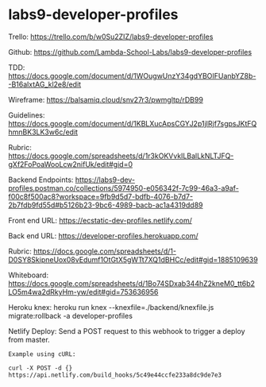 # labs9-developer-profiles

Trello: https://trello.com/b/w0Su2ZIZ/labs9-developer-profiles

Github: https://github.com/Lambda-School-Labs/labs9-developer-profiles

TDD: https://docs.google.com/document/d/1WOugwUnzY34gdYBOIFUanbYZ8b--B16alxtAG_kl2e8/edit

Wireframe: https://balsamiq.cloud/snv27r3/pwmgltp/rDB99

Guidelines: https://docs.google.com/document/d/1KBLXucApsCGYJ2p1jIRjf7sgpsJKtFQhmnBK3LK3w6c/edit

Rubric: https://docs.google.com/spreadsheets/d/1r3kOKVvkILBalLkNLTJFQ-gXf2FoPoaWooLcw2nifUk/edit#gid=0

Backend Endpoints: https://labs9-dev-profiles.postman.co/collections/5974950-e056342f-7c99-46a3-a9af-f00c8f500ac8?workspace=9fb9d5d7-bdfb-4076-b7d7-2b7fdb9fd55d#b5126b23-9bc6-4989-bacb-ac1a4319dd89

Front end URL: https://ecstatic-dev-profiles.netlify.com/

Back end URL: https://developer-profiles.herokuapp.com/

Rubric: https://docs.google.com/spreadsheets/d/1-D0SY8SkipneUox08vEdumf1OtGtX5gWTt7XQ1dBHCc/edit#gid=1885109639

Whiteboard: https://docs.google.com/spreadsheets/d/1Bo74SDxab344hZ2kneM0_tt6b2LO5m4wa2dRkyHm-yw/edit#gid=753636956 

Heroku knex: heroku run knex --knexfile=./backend/knexfile.js migrate:rollback -a developer-profiles

Netlify Deploy: 
    Send a POST request to this webhook to trigger a deploy from master.

    Example using cURL:

    curl -X POST -d {} https://api.netlify.com/build_hooks/5c49e44ccfe233a8dc9de7e3